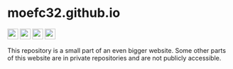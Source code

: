 # moefc32.github.io
<a href="https://mf-chan.com"><img src="https://img.shields.io/badge/Faizal%20Chan%27s%20Website-blue?style=flat-square" height="24" /></a>
<a href="https://opensource.org/license/mit"><img src="https://img.shields.io/badge/License-MIT-green?style=flat-square" height="24" /></a>
<a href="https://pnpm.io/"><img src="https://img.shields.io/badge/Package-PNPM-orange?style=flat-square" height="24" /></a>
<img src="https://img.shields.io/badge/Module-ECMAScript-yellow?style=flat-square" height="24" />

This repository is a small part of an even bigger website. Some other parts of this website are in private repositories and are not publicly accessible.

